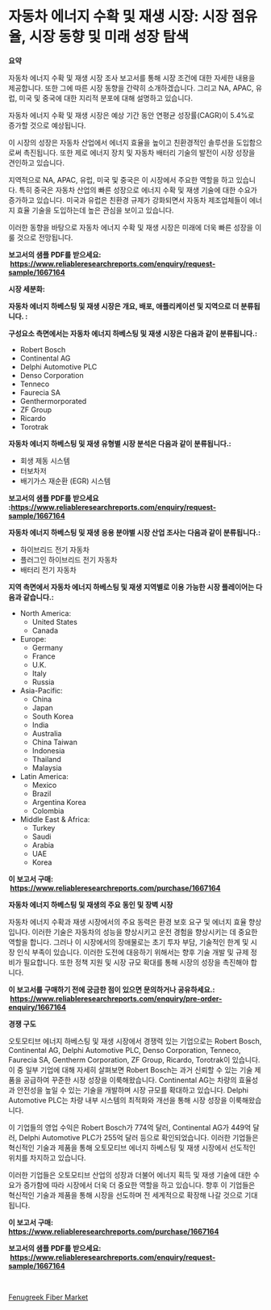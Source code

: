 <p><h1>자동차 에너지 수확 및 재생 시장: 시장 점유율, 시장 동향 및 미래 성장 탐색</h1></p><p><strong>요약</strong></p>
<p><p>자동차 에너지 수확 및 재생 시장 조사 보고서를 통해 시장 조건에 대한 자세한 내용을 제공합니다. 또한 그에 따른 시장 동향을 간략히 소개하겠습니다. 그리고 NA, APAC, 유럽, 미국 및 중국에 대한 지리적 분포에 대해 설명하고 있습니다. </p><p>자동차 에너지 수확 및 재생 시장은 예상 기간 동안 연평균 성장률(CAGR)이 5.4%로 증가할 것으로 예상됩니다. </p><p>이 시장의 성장은 자동차 산업에서 에너지 효율을 높이고 친환경적인 솔루션을 도입함으로써 촉진됩니다. 또한 제로 에너지 장치 및 자동차 배터리 기술의 발전이 시장 성장을 견인하고 있습니다. </p><p>지역적으로 NA, APAC, 유럽, 미국 및 중국은 이 시장에서 주요한 역할을 하고 있습니다. 특히 중국은 자동차 산업의 빠른 성장으로 에너지 수확 및 재생 기술에 대한 수요가 증가하고 있습니다. 미국과 유럽은 친환경 규제가 강화되면서 자동차 제조업체들이 에너지 효율 기술을 도입하는데 높은 관심을 보이고 있습니다.</p><p>이러한 동향을 바탕으로 자동차 에너지 수확 및 재생 시장은 미래에 더욱 빠른 성장을 이룰 것으로 전망됩니다.</p></p>
<p><strong>보고서의 샘플 PDF를 받으세요: &nbsp;<a href="https://www.reliableresearchreports.com/enquiry/request-sample/1667164">https://www.reliableresearchreports.com/enquiry/request-sample/1667164</a></strong></p>
<p><strong>시장 세분화:</strong></p>
<p><strong> 자동차 에너지 하베스팅 및 재생 시장은 개요, 배포, 애플리케이션 및 지역으로 더 분류됩니다. :</strong></p>
<p><strong>구성요소 측면에서는 자동차 에너지 하베스팅 및 재생 시장은 다음과 같이 분류됩니다.:</strong></p>
<p><ul><li>Robert Bosch</li><li>Continental AG</li><li>Delphi Automotive PLC</li><li>Denso Corporation</li><li>Tenneco</li><li>Faurecia SA</li><li>Genthermorporated</li><li>ZF Group</li><li>Ricardo</li><li>Torotrak</li></ul></p>
<p><strong> 자동차 에너지 하베스팅 및 재생 유형별 시장 분석은 다음과 같이 분류됩니다.:</strong></p>
<p><ul><li>회생 제동 시스템</li><li>터보차저</li><li>배기가스 재순환 (EGR) 시스템</li></ul></p>
<p><strong>보고서의 샘플 PDF를 받으세요 :<a href="https://www.reliableresearchreports.com/enquiry/request-sample/1667164">https://www.reliableresearchreports.com/enquiry/request-sample/1667164</a></strong></p>
<p><strong> 자동차 에너지 하베스팅 및 재생 응용 분야별 시장 산업 조사는 다음과 같이 분류됩니다.:</strong></p>
<p><ul><li>하이브리드 전기 자동차</li><li>플러그인 하이브리드 전기 자동차</li><li>배터리 전기 자동차</li></ul></p>
<p><strong>지역 측면에서 자동차 에너지 하베스팅 및 재생 지역별로 이용 가능한 시장 플레이어는 다음과 같습니다.:</strong></p>
<p><ul>
    <li>
        North America:
        <ul>
            <li>United States</li>
            <li>Canada</li>
        </ul>
    </li>
    <li>
        Europe:
        <ul>
            <li>Germany</li>
            <li>France</li>
            <li>U.K.</li>
            <li>Italy</li>
            <li>Russia</li>
        </ul>
    </li>
    <li>
        Asia-Pacific:
        <ul>
            <li>China</li>
            <li>Japan</li>
            <li>South Korea</li>
            <li>India</li>
            <li>Australia</li>
            <li>China Taiwan</li>
            <li>Indonesia</li>
            <li>Thailand</li>
            <li>Malaysia</li>
        </ul>
    </li>
    <li>
        Latin America:
        <ul>
            <li>Mexico</li>
            <li>Brazil</li>
            <li>Argentina Korea</li>
            <li>Colombia</li>
        </ul>
    </li>
    <li>
        Middle East & Africa:
        <ul>
            <li>Turkey</li>
            <li>Saudi</li>
            <li>Arabia</li>
            <li>UAE</li>
            <li>Korea</li>
        </ul>
    </li>
    </ul></p>
<p><strong>이 보고서 구매: &nbsp;<a href="https://www.reliableresearchreports.com/purchase/1667164">https://www.reliableresearchreports.com/purchase/1667164</a></strong></p>
<p><strong>자동차 에너지 하베스팅 및 재생의 주요 동인 및 장벽 시장</strong></p>
<p><p>자동차 에너지 수확과 재생 시장에서의 주요 동력은 환경 보호 요구 및 에너지 효율 향상입니다. 이러한 기술은 자동차의 성능을 향상시키고 운전 경험을 향상시키는 데 중요한 역할을 합니다. 그러나 이 시장에서의 장애물로는 초기 투자 부담, 기술적인 한계 및 시장 인식 부족이 있습니다. 이러한 도전에 대응하기 위해서는 향후 기술 개발 및 규제 정비가 필요합니다. 또한 정책 지원 및 시장 규모 확대를 통해 시장의 성장을 촉진해야 합니다.</p></p>
<p><strong>이 보고서를 구매하기 전에 궁금한 점이 있으면 문의하거나 공유하세요.: &nbsp;<a href="https://www.reliableresearchreports.com/enquiry/pre-order-enquiry/1667164">https://www.reliableresearchreports.com/enquiry/pre-order-enquiry/1667164</a></strong></p>
<p><strong>경쟁 구도</strong></p>
<p><p>오토모티브 에너지 하베스팅 및 재생 시장에서 경쟁력 있는 기업으로는 Robert Bosch, Continental AG, Delphi Automotive PLC, Denso Corporation, Tenneco, Faurecia SA, Gentherm Corporation, ZF Group, Ricardo, Torotrak이 있습니다. 이 중 일부 기업에 대해 자세히 살펴보면 Robert Bosch는 과거 신뢰할 수 있는 기술 제품을 공급하여 꾸준한 시장 성장을 이룩해왔습니다. Continental AG는 차량의 효율성과 안전성을 높일 수 있는 기술을 개발하며 시장 규모를 확대하고 있습니다. Delphi Automotive PLC는 차량 내부 시스템의 최적화와 개선을 통해 시장 성장을 이룩해왔습니다.</p><p>이 기업들의 영업 수익은 Robert Bosch가 774억 달러, Continental AG가 449억 달러, Delphi Automotive PLC가 255억 달러 등으로 확인되었습니다. 이러한 기업들은 혁신적인 기술과 제품을 통해 오토모티브 에너지 하베스팅 및 재생 시장에서 선도적인 위치를 차지하고 있습니다.</p><p>이러한 기업들은 오토모티브 산업의 성장과 더불어 에너지 획득 및 재생 기술에 대한 수요가 증가함에 따라 시장에서 더욱 더 중요한 역할을 하고 있습니다. 향후 이 기업들은 혁신적인 기술과 제품을 통해 시장을 선도하며 전 세계적으로 확장해 나갈 것으로 기대됩니다.</p></p>
<p><strong>이 보고서 구매: &nbsp; <a href="https://www.reliableresearchreports.com/purchase/1667164">https://www.reliableresearchreports.com/purchase/1667164</a></strong></p>
<p><strong>보고서의 샘플 PDF를 받으세요: &nbsp;<a href="https://www.reliableresearchreports.com/enquiry/request-sample/1667164">https://www.reliableresearchreports.com/enquiry/request-sample/1667164</a></strong><strong></strong></p>
<p>&nbsp;</p>
<p><p><a href="https://cautious-neon-760.notion.site/Fenugreek-Fiber-Market-Growth-Market-Trends-COVID-19-Impact-and-Forecasts-for-period-from-2024--a4a18a2a1b0d4c9a8fbd21f87e337700">Fenugreek Fiber Market</a></p></p>